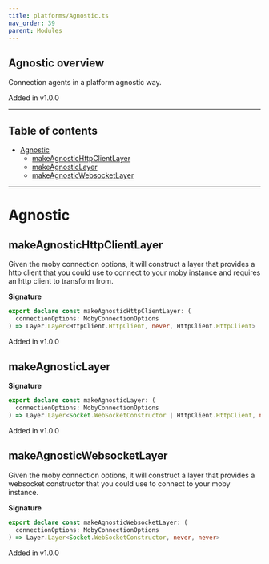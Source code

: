 ```yaml
---
title: platforms/Agnostic.ts
nav_order: 39
parent: Modules
---
```


## Agnostic overview

Connection agents in a platform agnostic way.

Added in v1.0.0

---

<h2 class="text-delta">Table of contents</h2>

- [Agnostic](#agnostic)
  - [makeAgnosticHttpClientLayer](#makeagnostichttpclientlayer)
  - [makeAgnosticLayer](#makeagnosticlayer)
  - [makeAgnosticWebsocketLayer](#makeagnosticwebsocketlayer)

---

# Agnostic

## makeAgnosticHttpClientLayer

Given the moby connection options, it will construct a layer that provides a
http client that you could use to connect to your moby instance and requires
an http client to transform from.

**Signature**

```ts
export declare const makeAgnosticHttpClientLayer: (
  connectionOptions: MobyConnectionOptions
) => Layer.Layer<HttpClient.HttpClient, never, HttpClient.HttpClient>
```

Added in v1.0.0

## makeAgnosticLayer

**Signature**

```ts
export declare const makeAgnosticLayer: (
  connectionOptions: MobyConnectionOptions
) => Layer.Layer<Socket.WebSocketConstructor | HttpClient.HttpClient, never, HttpClient.HttpClient>
```

Added in v1.0.0

## makeAgnosticWebsocketLayer

Given the moby connection options, it will construct a layer that provides a
websocket constructor that you could use to connect to your moby instance.

**Signature**

```ts
export declare const makeAgnosticWebsocketLayer: (
  connectionOptions: MobyConnectionOptions
) => Layer.Layer<Socket.WebSocketConstructor, never, never>
```

Added in v1.0.0

